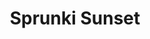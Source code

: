 ---
slug: sprunki-sunset-2484
title: Sprunki Sunset
description: "Sprunki Sunset is an exciting online game. Play for free directly in your browser!"
icon: /images/popular_mods/Sprunki Sunset.png
url: https://wowtbc.net/sprunkin/sprunki-sunset/index.html
previewImage: /images/popular_mods/Sprunki Sunset.png
type: popular mods

# SEO配置
seo:
  title: "Sprunki Sunset - Play Free Online Game | Fun Browser Games"
  description: "Sprunki Sunset - Play this fun online game for free in your browser. No download required!"
  ogImage: "/images/popular_mods/Sprunki Sunset.png"
  keywords: "sprunki-sunset-2484, online game, browser game, free game, popular mods game, play online"

videoUrls:
  - https://www.youtube.com/embed/example1
  - https://www.youtube.com/embed/example2

whyPlay:
  title: "Why Play Sprunki Sunset?"
  items:
    - "Immersive Gameplay: Sprunki Sunset offers an engaging and immersive gaming experience that will keep you entertained for hours"
    - "Challenging Levels: Test your skills with increasingly difficult challenges and obstacles"
    - "Beautiful Graphics: Enjoy stunning visuals and smooth animations that bring the game world to life"
    - "Regular Updates: New content and features are added regularly to keep the game fresh and exciting"
    - "Free to Play: Experience all the fun without spending a penny"
    - "Community Features: Connect with other players, share strategies, and compete for high scores"
    - "Cross-Platform: Play on any device with a web browser, no downloads required"

features:
  title: "Key Features of Sprunki Sunset"
  image: "/images/popular_mods/Sprunki Sunset.png"
  items:
    - "Intuitive Controls: Easy to learn controls make Sprunki Sunset accessible for players of all skill levels"
    - "Multiple Game Modes: Enjoy various gameplay options that provide different challenges and experiences"
    - "Character Customization: Personalize your gaming experience with unique characters and items"
    - "Achievement System: Complete special tasks to earn rewards and recognition"
    - "Leaderboards: Compete with players worldwide and see who can achieve the highest scores"

characteristics:
  title: "Game Characteristics"
  image: "/images/popular_mods/Sprunki Sunset.png"
  items:
    - "Genre: Popular mods game with elements of strategy and skill"
    - "Difficulty: Suitable for both casual gamers and those seeking a challenge"
    - "Play Time: Quick sessions or extended gameplay, depending on your preference"
    - "Art Style: Vibrant and engaging visuals that enhance the gaming experience"
    - "Sound Design: Immersive audio that complements the gameplay perfectly"

info: "Sprunki Sunset is an exciting online game that offers players a unique and engaging gaming experience. With its intuitive controls, stunning visuals, and challenging gameplay, Sprunki Sunset provides hours of entertainment for players of all ages and skill levels. Whether you're looking for a quick gaming session during a break or an extended play session, Sprunki Sunset delivers an immersive experience that will keep you coming back for more. The game features multiple levels of increasing difficulty, ensuring that players are constantly challenged as they progress. With regular updates adding new content and features, Sprunki Sunset remains fresh and exciting, providing endless entertainment options for its growing community of players."

howToPlayIntro: "Welcome to Sprunki Sunset! This guide will walk you through the basics and help you master the game. Whether you're a beginner or looking to improve your skills, these tips and instructions will enhance your gaming experience."

howToPlaySteps:
  - title: "Getting Started"
    description: "Begin your Sprunki Sunset adventure by familiarizing yourself with the controls. Use your keyboard or mouse to navigate through the game interface. The tutorial will guide you through the basic mechanics and help you understand the objectives."
  - title: "Understanding the Objectives"
    description: "In Sprunki Sunset, your main goal is to progress through levels by completing specific objectives. Each level presents unique challenges that require different strategies and approaches."
  - title: "Mastering the Controls"
    description: "Practice using the controls to improve your precision and reaction time. Sprunki Sunset requires quick reflexes and strategic thinking to overcome obstacles and defeat opponents."
  - title: "Utilizing Power-ups"
    description: "Collect power-ups throughout the game to enhance your abilities and overcome difficult challenges. Each power-up offers unique advantages that can be crucial for success."
  - title: "Developing Strategies"
    description: "As you progress in Sprunki Sunset, develop effective strategies for different scenarios. Analyze patterns, anticipate challenges, and adapt your approach to maximize your performance."

faq:
  title: "Frequently Asked Questions about Sprunki Sunset"
  items:
    - question: "Is Sprunki Sunset free to play?"
      answer: "Yes, Sprunki Sunset is completely free to play directly in your web browser. No downloads or purchases are required to enjoy the full game experience."
    - question: "Can I play Sprunki Sunset on mobile devices?"
      answer: "Yes, Sprunki Sunset is optimized for both desktop and mobile play. You can enjoy the game on any device with a web browser and internet connection."
    - question: "Are there any in-game purchases?"
      answer: "While Sprunki Sunset is free to play, there may be optional in-game purchases available for cosmetic items or additional features that don't affect core gameplay."
    - question: "How often is Sprunki Sunset updated?"
      answer: "The developers regularly update Sprunki Sunset with new content, features, and improvements based on player feedback and game performance."
    - question: "Can I play Sprunki Sunset offline?"
      answer: "Currently, Sprunki Sunset requires an internet connection to play as it's a browser-based online game."
    - question: "Is Sprunki Sunset suitable for children?"
      answer: "Yes, Sprunki Sunset is designed to be family-friendly and suitable for players of all ages."
    - question: "How do I report bugs or issues?"
      answer: "If you encounter any problems while playing Sprunki Sunset, you can report them through the game's support page or contact the developers directly through their website."
    - question: "Still Have Questions?"
      answer: "If you have additional questions about Sprunki Sunset that aren't covered in this FAQ, please visit our support center or contact our customer service team for assistance."
---